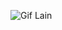 
![Gif Lain](https://user-images.githubusercontent.com/93264560/214410500-aa0c8d96-00f7-4e74-809f-e5271002a85b.gif)
